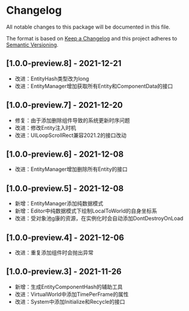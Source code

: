 # Changelog
All notable changes to this package will be documented in this file.

The format is based on [Keep a Changelog](https://keepachangelog.com/zh-CN/1.0.0/)
and this project adheres to [Semantic Versioning](http://semver.org/spec/v2.0.0.html).

## [1.0.0-preview.8] - 2021-12-21
- 改进：EntityHash类型改为long
- 改进：EntityManager增加获取所有Entity和ComponentData的接口

## [1.0.0-preview.7] - 2021-12-20
- 修复：由于添加删除组件导致的系统更新时序问题
- 改进：修改Entity注入时机
- 改进：UILoopScrollRect兼容2021.2的接口改动

## [1.0.0-preview.6] - 2021-12-08
- 改进：EntityManager增加删除所有Entity的接口

## [1.0.0-preview.5] - 2021-12-08
- 新增：EntityManager添加纯数据模式
- 新增：Editor中纯数据模式下绘制LocalToWorld的自身坐标系
- 改进：受对象池g康的资源，在实例化时会自动添加DontDestroyOnLoad

## [1.0.0-preview.4] - 2021-12-06
- 改进：重复添加组件时会抛出异常

## [1.0.0-preview.3] - 2021-11-26
- 新增：生成EntityComponentHash的辅助工具
- 改进：VirtualWorld中添加TimePerFrame的属性
- 改进：System中添加Initialize和Recycle的接口

